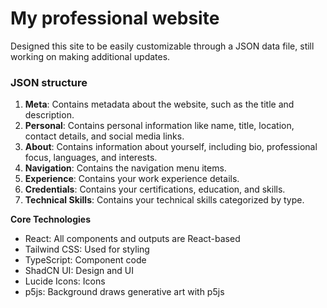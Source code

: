 # My professional website

Designed this site to be easily customizable through a JSON data file, still working on making additional updates.

### JSON structure

1. **Meta**: Contains metadata about the website, such as the title and description.
2. **Personal**: Contains personal information like name, title, location, contact details, and social media links.
3. **About**: Contains information about yourself, including bio, professional focus, languages, and interests.
4. **Navigation**: Contains the navigation menu items.
5. **Experience**: Contains your work experience details.
6. **Credentials**: Contains your certifications, education, and skills.
7. **Technical Skills**: Contains your technical skills categorized by type.

**Core Technologies**
- React: All components and outputs are React-based
- Tailwind CSS: Used for styling
- TypeScript: Component code
- ShadCN UI: Design and UI
- Lucide Icons: Icons
- p5js: Background draws generative art with p5js
